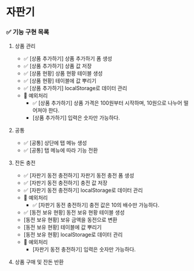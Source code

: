# 자판기

### ✅ 기능 구현 목록

1. 상품 관리
    + ✅ [상품 추가하기] 상품 추가하기 폼 생성
    + ✅ [상품 추가하기] 상품 값 저장
    + ✅ [상품 현황] 상품 현황 테이블 생성
    + ✅ [상품 현황] 테이블에 값 뿌리기
    + ✅ [상품 추가하기] localStorage로 데이터 관리
    + 🚨 예외처리
        + ✅ [상품 추가하기] 상품 가격은 100원부터 시작하며, 10원으로 나누어 떨어져야 한다.
        + [상품 추가하기] 입력은 숫자만 가능하다.

2. 공통
    + ✅ [공통] 상단에 탭 메뉴 생성
    + ✅ [공통] 탭 메뉴에 따라 기능 전환

3. 잔돈 충전
    + ✅ [자판기 동전 충전하기] 자판기 동전 충전 폼 생성
    + ✅ [자판기 동전 충전하기] 충전 값 저장
    + ✅ [자판기 동전 충전하기] localStorage로 데이터 관리
    + 🚨 예외처리
        + ✅ [자판기 동전 충전하기] 충전 값은 10의 배수만 가능하다.
    + ✅ [동전 보유 현황] 동전 보유 현황 테이블 생성
    + [동전 보유 현황] 보유 금액을 동전으로 변환
    + [동전 보유 현황] 테이블에 값 뿌리기
    + [동전 보유 현황] localStorage로 데이터 관리
    + 🚨 예외처리
        + [자판기 동전 충전하기] 입력은 숫자만 가능하다.

4. 상품 구매 및 잔돈 반환

